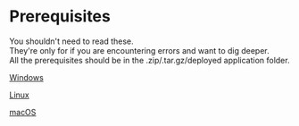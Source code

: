 # Prerequisites

You shouldn't need to read these.  
They're only for if you are encountering errors and want to dig deeper.  
All the prerequisites should be in the .zip/.tar.gz/deployed application folder.

[Windows](https://docs.microsoft.com/en-us/dotnet/core/windows-prerequisites?tabs=netcore2x)

[Linux](https://docs.microsoft.com/en-us/dotnet/core/linux-prerequisites?tabs=netcore2x)

[macOS](https://docs.microsoft.com/en-us/dotnet/core/macos-prerequisites?tabs=netcore2x)
